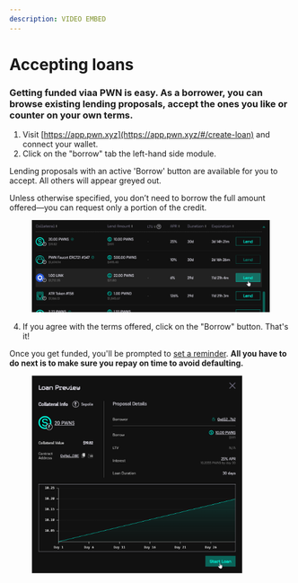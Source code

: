 ```yaml
---
description: VIDEO EMBED
---
```


# Accepting loans

### Getting funded viaa PWN is easy. As a borrower, you can browse existing lending proposals,  accept the ones you like or counter on your own terms. &#x20;

1. Visit [https://app.pwn.xyz](https://app.pwn.xyz/#/create-loan) and connect your wallet.&#x20;
2. Click on the "borrow" tab the left-hand side module.

Lending proposals with an active 'Borrow' button are available for you to accept. All others will appear greyed out.&#x20;

Unless otherwise specified, you don’t need to borrow the full amount offered—you can request only a portion of the credit.

<figure><img src="../../.gitbook/assets/image (9).png" alt=""><figcaption></figcaption></figure>

4. If you agree with the terms offered, click on the "Borrow" button. That's it!&#x20;

Once you get funded, you'll be prompted to [set a reminder](https://app.pwn.xyz/#/notification-center). **All you have to do next is to make sure you repay on time to avoid defaulting.**

<figure><img src="../../.gitbook/assets/image (11).png" alt="" width="375"><figcaption></figcaption></figure>



